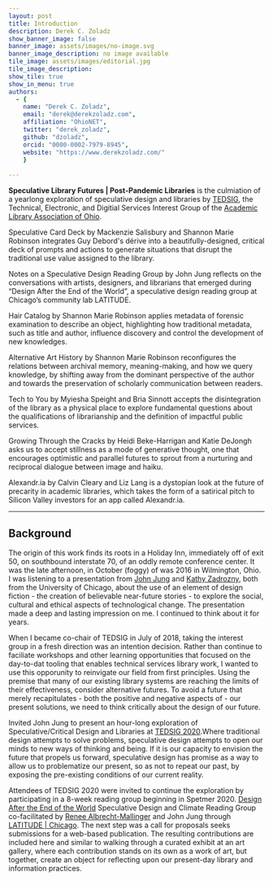 ```yaml
---
layout: post
title: Introduction
description: Derek C. Zoladz
show_banner_image: false
banner_image: assets/images/no-image.svg
banner_image_description: no image available
tile_image: assets/images/editorial.jpg
tile_image_description:
show_tile: true
show_in_menu: true
authors:
  - {
    name: "Derek C. Zoladz",
    email: "derek@derekzoladz.com",
    affiliation: "OhioNET",
    twitter: "derek_zoladz",
    github: "dzoladz",
    orcid: "0000-0002-7979-8945",
    website: "https://www.derekzoladz.com/"
    }
 
---
```


<div class="quotebox">
<strong>Speculative Library Futures | Post-Pandemic Libraries</strong> is the culmiation of a yearlong exploration of speculative design and libraries by <a href="https://www.alaoweb.org/igs/tedsig/index.html/">TEDSIG</a>, the Technical, Electronic, and Digitial Services Interest Group of the <a href="https://www.alaoweb.org/">Academic Library Association of Ohio</a>.
</div>

<div class="teasers">
    <p><a>Speculative Card Deck</a> by Mackenzie Salisbury and Shannon Marie Robinson integrates Guy Debord's dérive into a beautifully-designed, critical deck of prompts and actions to generate situations that disrupt the traditional use value assigned to the library.</p>
    <p><a>Notes on a Speculative Design Reading Group</a> by John Jung reflects on the conversations with artists, designers, and librarians that emerged during “Design After the End of the World”, a speculative design reading group at Chicago’s community lab LATITUDE.</p>    
    <p><a>Hair Catalog</a> by Shannon Marie Robinson applies metadata of forensic examination to describe an object, highlighting how traditional metadata, such as title and author, influence discovery and control the development of new knowledges.</p>
    <p><a>Alternative Art History</a> by Shannon Marie Robinson reconfigures the relations between archival memory, meaning-making, and how we query knowledge, by shifting away from the dominant perspective of the author and towards the preservation of scholarly communication between readers.</p>
    <p><a>Tech to You</a> by Myiesha Speight and Bria Sinnott accepts the disintegration of the library as a physical place to explore fundamental questions about the qualifications of librarianship and the definition of impactful public services.</p>    
    <p><a>Growing Through the Cracks</a> by Heidi Beke-Harrigan and Katie DeJongh asks us to accept stillness as a mode of generative thought, one that encourages optimistic and parallel futures to sprout from a nurturing and reciprocal dialogue between image and haiku.</p>
    <p><a>Alexandr.ia</a> by Calvin Cleary and Liz Lang is a dystopian look at the future of precarity in academic libraries, which takes the form of a satirical pitch to Silicon Valley investors for an app called Alexandr.ia.</p>
</div>

<hr>

## Background

The origin of this work finds its roots in a Holiday Inn, immediately off of exit 50, on southbound interstate 70, of an oddly remote conference center. It was the late afternoon, in October (foggy) of was 2016 in Wilmington, Ohio. I was listening to a presentation from [John Jung](https://johnjung.us/) and [Kathy Zadrozny](https://kzadrozny.com/), both from the University of Chicago, about the use of an element of design fiction - the creation of believable near-future stories - to explore the social, cultural and ethical aspects of technological change. The presentation made a deep and lasting impression on me. I continued to think about it for years.

When I became co-chair of TEDSIG in July of 2018, taking the interest group in a fresh direction was an intention decision. Rather than continue to faciliate workshops and other learning opportunities that focused on the day-to-dat tooling that enables technical services library work, I wanted to use this opporunity to reinvigate our field from first principles. Using the premise that many of our existing library systems are reaching the limits of their effectiveness, consider alternative futures. To avoid a future that merely recapitulates - both the positive and negative aspects of - our present solutions, we need to think critically about the design of our future.

Invited John Jung to present an hour-long exploration of Speculative/Critical Design and Libraries at [TEDSIG 2020](https://tedsig.alaoweb.org/).Where traditional design attempts to solve problems, speculative design attempts to open our minds to new ways of thinking and being. If it is our capacity to envision the future that propels us forward, speculative design has promise as a way to allow us to problematize our present, so as not to repeat our past, by exposing the pre-existing conditions of our current reality.

Attendees of TEDSIG 2020 were invited to continue the exploration by participating in a 8-week reading group beginning in Spetmer 2020. [Design After the End of the World](https://dzoladz.github.io/2020-reading-group/) Speculative Design and Climate Reading Group co-facilitated by [Renee Albrecht-Mallinger](http://www.reneelynn.com/) and John Jung through [LATITUDE \| Chicago](https://www.latitudechicago.org/). The next step was a call for proposals seeks submissions for a web-based publication. The resulting contributions are included here and similar to walking through a curated exhibit at an art gallery, where each contribution stands on its own as a work of art, but together, create an object for reflecting upon our present-day library and information practices.
